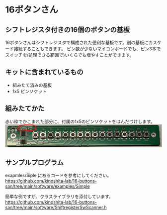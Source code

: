 # 16ボタンさん

## シフトレジスタ付きの16個のボタンの基板

16ボタンさんはシフトレジスタで構成された便利な基板です。別の基板にカスケード接続することもできます。
ピン数が少ないマイコンボードでも、ピン3本でスイッチを(処理できる範囲で)いくらでも増やすことができます。

## キットに含まれているもの

- 組みたて済みの基板
- 1x5 ピンソケット

## 組みたてかた

赤い枠でかこまれた部分に、付属の1x5のピンソケットをはんだづけします。
![](./img/fig.png)

## サンプルプログラム

exapmles/Siple にあるコードを参考にしてください。
<https://github.com/kinoshita-lab/16-buttons-san/tree/main/software/examples/Simple>

簡単な例ですが、クラスライブラリを添付しています。
<https://github.com/kinoshita-lab/16-buttons-san/tree/main/software/ShiftregisterSwScanner.h>
